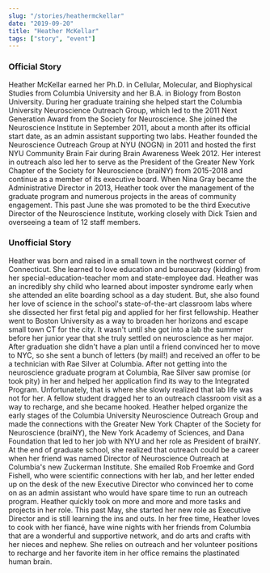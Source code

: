 ```yaml
---
slug: "/stories/heathermckellar"
date: "2019-09-20"
title: "Heather McKellar"
tags: ["story", "event"]
---
```

### Official Story
Heather McKellar earned her Ph.D. in Cellular, Molecular, and Biophysical Studies from Columbia University and her B.A. in Biology from Boston University. During her graduate training she helped start the Columbia University Neuroscience Outreach Group, which led to the 2011 Next Generation Award from the Society for Neuroscience. She joined the Neuroscience Institute in September 2011, about a month after its official start date, as an admin assistant supporting two labs. Heather founded the Neuroscience Outreach Group at NYU (NOGN) in 2011 and hosted the first NYU Community Brain Fair during Brain Awareness Week 2012. Her interest in outreach also led her to serve as the President of the Greater New York Chapter of the Society for Neuroscience (braiNY) from 2015-2018 and continue as a member of its executive board. When Nina Gray became the Administrative Director in 2013, Heather took over the management of the graduate program and numerous projects in the areas of community engagement. This past June she was promoted to be the third Executive Director of the Neuroscience Institute, working closely with Dick Tsien and overseeing a team of 12 staff members.

### Unofficial Story
Heather was born and raised in a small town in the northwest corner of Connecticut. She learned to love education and bureaucracy (kidding) from her special-education-teacher mom and state-employee dad. Heather was an incredibly shy child who learned about imposter syndrome early when she attended an elite boarding school as a day student. But, she also found her love of science in the school's state-of-the-art classroom labs where she dissected her first fetal pig and applied for her first fellowship. Heather went to Boston University as a way to broaden her horizons and escape small town CT for the city. It wasn't until she got into a lab the summer before her junior year that she truly settled on neuroscience as her major. After graduation she didn't have a plan until a friend convinced her to move to NYC, so she sent a bunch of letters (by mail!) and received an offer to be a technician with Rae Silver at Columbia. After not getting into the neuroscience graduate program at Columbia, Rae Silver saw promise (or took pity) in her and helped her application find its way to the Integrated Program. Unfortunately, that is where she slowly realized that lab life was not for her. A fellow student dragged her to an outreach classroom visit as a way to recharge, and she became hooked. Heather helped organize the early stages of the Columbia University Neuroscience Outreach Group and made the connections with the Greater New York Chapter of the Society for Neuroscience (braiNY), the New York Academy of Sciences, and Dana Foundation that led to her job with NYU and her role as President of braiNY. At the end of graduate school, she realized that outreach could be a career when her friend was named Director of Neuroscience Outreach at Columbia's new Zuckerman Institute. She emailed Rob Froemke and Gord Fishell, who were scientific connections with her lab, and her letter ended up on the desk of the new Executive Director who convinced her to come on as an admin assistant who would have spare time to run an outreach program. Heather quickly took on more and more and more tasks and projects in her role. This past May, she started her new role as Executive Director and is still learning the ins and outs. In her free time, Heather loves to cook with her fiancé, have wine nights with her friends from Columbia that are a wonderful and supportive network, and do arts and crafts with her nieces and nephew. She relies on outreach and her volunteer positions to recharge and her favorite item in her office remains the plastinated human brain.